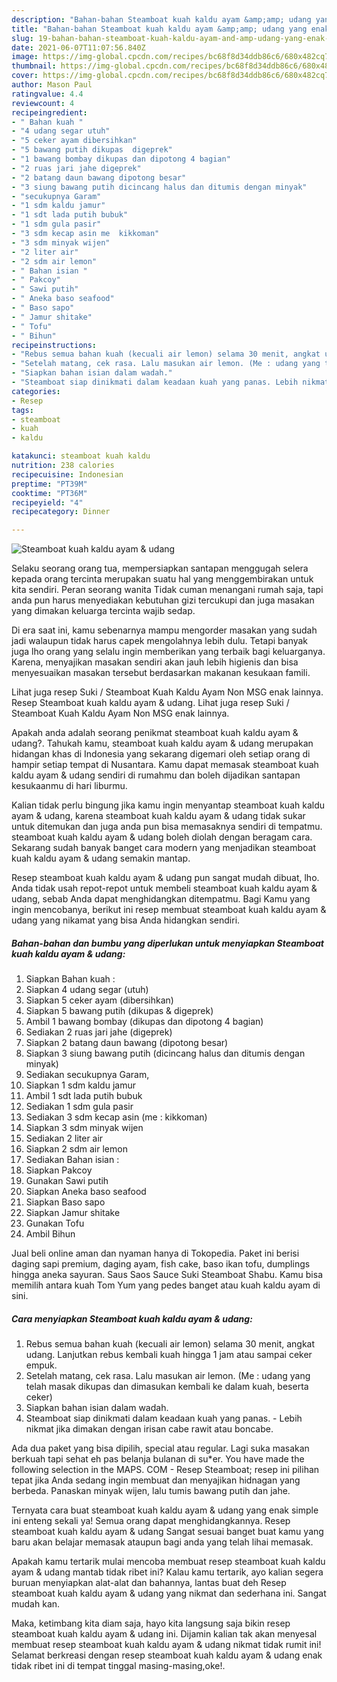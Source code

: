 ```yaml
---
description: "Bahan-bahan Steamboat kuah kaldu ayam &amp;amp; udang yang enak Untuk Jualan"
title: "Bahan-bahan Steamboat kuah kaldu ayam &amp;amp; udang yang enak Untuk Jualan"
slug: 19-bahan-bahan-steamboat-kuah-kaldu-ayam-and-amp-udang-yang-enak-untuk-jualan
date: 2021-06-07T11:07:56.840Z
image: https://img-global.cpcdn.com/recipes/bc68f8d34ddb86c6/680x482cq70/steamboat-kuah-kaldu-ayam-udang-foto-resep-utama.jpg
thumbnail: https://img-global.cpcdn.com/recipes/bc68f8d34ddb86c6/680x482cq70/steamboat-kuah-kaldu-ayam-udang-foto-resep-utama.jpg
cover: https://img-global.cpcdn.com/recipes/bc68f8d34ddb86c6/680x482cq70/steamboat-kuah-kaldu-ayam-udang-foto-resep-utama.jpg
author: Mason Paul
ratingvalue: 4.4
reviewcount: 4
recipeingredient:
- " Bahan kuah "
- "4 udang segar utuh"
- "5 ceker ayam dibersihkan"
- "5 bawang putih dikupas  digeprek"
- "1 bawang bombay dikupas dan dipotong 4 bagian"
- "2 ruas jari jahe digeprek"
- "2 batang daun bawang dipotong besar"
- "3 siung bawang putih dicincang halus dan ditumis dengan minyak"
- "secukupnya Garam"
- "1 sdm kaldu jamur"
- "1 sdt lada putih bubuk"
- "1 sdm gula pasir"
- "3 sdm kecap asin me  kikkoman"
- "3 sdm minyak wijen"
- "2 liter air"
- "2 sdm air lemon"
- " Bahan isian "
- " Pakcoy"
- " Sawi putih"
- " Aneka baso seafood"
- " Baso sapo"
- " Jamur shitake"
- " Tofu"
- " Bihun"
recipeinstructions:
- "Rebus semua bahan kuah (kecuali air lemon) selama 30 menit, angkat udang. Lanjutkan rebus kembali kuah hingga 1 jam atau sampai ceker empuk."
- "Setelah matang, cek rasa. Lalu masukan air lemon. (Me : udang yang telah masak dikupas dan dimasukan kembali ke dalam kuah, beserta ceker)"
- "Siapkan bahan isian dalam wadah."
- "Steamboat siap dinikmati dalam keadaan kuah yang panas. Lebih nikmat jika dimakan dengan irisan cabe rawit atau boncabe."
categories:
- Resep
tags:
- steamboat
- kuah
- kaldu

katakunci: steamboat kuah kaldu 
nutrition: 238 calories
recipecuisine: Indonesian
preptime: "PT39M"
cooktime: "PT36M"
recipeyield: "4"
recipecategory: Dinner

---
```



![Steamboat kuah kaldu ayam &amp; udang](https://img-global.cpcdn.com/recipes/bc68f8d34ddb86c6/680x482cq70/steamboat-kuah-kaldu-ayam-udang-foto-resep-utama.jpg)

Selaku seorang orang tua, mempersiapkan santapan menggugah selera kepada orang tercinta merupakan suatu hal yang menggembirakan untuk kita sendiri. Peran seorang  wanita Tidak cuman menangani rumah saja, tapi anda pun harus menyediakan kebutuhan gizi tercukupi dan juga masakan yang dimakan keluarga tercinta wajib sedap.

Di era  saat ini, kamu sebenarnya mampu mengorder masakan yang sudah jadi walaupun tidak harus capek mengolahnya lebih dulu. Tetapi banyak juga lho orang yang selalu ingin memberikan yang terbaik bagi keluarganya. Karena, menyajikan masakan sendiri akan jauh lebih higienis dan bisa menyesuaikan masakan tersebut berdasarkan makanan kesukaan famili. 

Lihat juga resep Suki / Steamboat Kuah Kaldu Ayam Non MSG enak lainnya. Resep Steamboat kuah kaldu ayam &amp; udang. Lihat juga resep Suki / Steamboat Kuah Kaldu Ayam Non MSG enak lainnya.

Apakah anda adalah seorang penikmat steamboat kuah kaldu ayam &amp; udang?. Tahukah kamu, steamboat kuah kaldu ayam &amp; udang merupakan hidangan khas di Indonesia yang sekarang digemari oleh setiap orang di hampir setiap tempat di Nusantara. Kamu dapat memasak steamboat kuah kaldu ayam &amp; udang sendiri di rumahmu dan boleh dijadikan santapan kesukaanmu di hari liburmu.

Kalian tidak perlu bingung jika kamu ingin menyantap steamboat kuah kaldu ayam &amp; udang, karena steamboat kuah kaldu ayam &amp; udang tidak sukar untuk ditemukan dan juga anda pun bisa memasaknya sendiri di tempatmu. steamboat kuah kaldu ayam &amp; udang boleh diolah dengan beragam cara. Sekarang sudah banyak banget cara modern yang menjadikan steamboat kuah kaldu ayam &amp; udang semakin mantap.

Resep steamboat kuah kaldu ayam &amp; udang pun sangat mudah dibuat, lho. Anda tidak usah repot-repot untuk membeli steamboat kuah kaldu ayam &amp; udang, sebab Anda dapat menghidangkan ditempatmu. Bagi Kamu yang ingin mencobanya, berikut ini resep membuat steamboat kuah kaldu ayam &amp; udang yang nikamat yang bisa Anda hidangkan sendiri.

<!--inarticleads1-->

##### Bahan-bahan dan bumbu yang diperlukan untuk menyiapkan Steamboat kuah kaldu ayam &amp; udang:

1. Siapkan  Bahan kuah :
1. Siapkan 4 udang segar (utuh)
1. Siapkan 5 ceker ayam (dibersihkan)
1. Siapkan 5 bawang putih (dikupas &amp; digeprek)
1. Ambil 1 bawang bombay (dikupas dan dipotong 4 bagian)
1. Sediakan 2 ruas jari jahe (digeprek)
1. Siapkan 2 batang daun bawang (dipotong besar)
1. Siapkan 3 siung bawang putih (dicincang halus dan ditumis dengan minyak)
1. Sediakan secukupnya Garam,
1. Siapkan 1 sdm kaldu jamur
1. Ambil 1 sdt lada putih bubuk
1. Sediakan 1 sdm gula pasir
1. Sediakan 3 sdm kecap asin (me : kikkoman)
1. Siapkan 3 sdm minyak wijen
1. Sediakan 2 liter air
1. Siapkan 2 sdm air lemon
1. Sediakan  Bahan isian :
1. Siapkan  Pakcoy
1. Gunakan  Sawi putih
1. Siapkan  Aneka baso seafood
1. Siapkan  Baso sapo
1. Siapkan  Jamur shitake
1. Gunakan  Tofu
1. Ambil  Bihun


Jual beli online aman dan nyaman hanya di Tokopedia. Paket ini berisi daging sapi premium, daging ayam, fish cake, baso ikan tofu, dumplings hingga aneka sayuran. Saus Saos Sauce Suki Steamboat Shabu. Kamu bisa memilih antara kuah Tom Yum yang pedes banget atau kuah kaldu ayam di sini. 

<!--inarticleads2-->

##### Cara menyiapkan Steamboat kuah kaldu ayam &amp; udang:

1. Rebus semua bahan kuah (kecuali air lemon) selama 30 menit, angkat udang. Lanjutkan rebus kembali kuah hingga 1 jam atau sampai ceker empuk.
1. Setelah matang, cek rasa. Lalu masukan air lemon. (Me : udang yang telah masak dikupas dan dimasukan kembali ke dalam kuah, beserta ceker)
1. Siapkan bahan isian dalam wadah.
1. Steamboat siap dinikmati dalam keadaan kuah yang panas. - Lebih nikmat jika dimakan dengan irisan cabe rawit atau boncabe.


Ada dua paket yang bisa dipilih, special atau regular. Lagi suka masakan berkuah tapi sehat eh pas belanja bulanan di su*er. You have made the following selection in the MAPS. COM - Resep Steamboat; resep ini pilihan tepat jika Anda sedang ingin membuat dan menyajikan hidnagan yang berbeda. Panaskan minyak wijen, lalu tumis bawang putih dan jahe. 

Ternyata cara buat steamboat kuah kaldu ayam &amp; udang yang enak simple ini enteng sekali ya! Semua orang dapat menghidangkannya. Resep steamboat kuah kaldu ayam &amp; udang Sangat sesuai banget buat kamu yang baru akan belajar memasak ataupun bagi anda yang telah lihai memasak.

Apakah kamu tertarik mulai mencoba membuat resep steamboat kuah kaldu ayam &amp; udang mantab tidak ribet ini? Kalau kamu tertarik, ayo kalian segera buruan menyiapkan alat-alat dan bahannya, lantas buat deh Resep steamboat kuah kaldu ayam &amp; udang yang nikmat dan sederhana ini. Sangat mudah kan. 

Maka, ketimbang kita diam saja, hayo kita langsung saja bikin resep steamboat kuah kaldu ayam &amp; udang ini. Dijamin kalian tak akan menyesal membuat resep steamboat kuah kaldu ayam &amp; udang nikmat tidak rumit ini! Selamat berkreasi dengan resep steamboat kuah kaldu ayam &amp; udang enak tidak ribet ini di tempat tinggal masing-masing,oke!.

